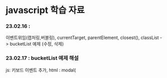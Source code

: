 # javascript 학습 자료
### 23.02.16 : 
   이벤트위임(캡처링,버블링), currentTarget, parentElement, closest(), classList
   -> bucketList 예제 (수정, 삭제)
### 23.02.17 : bucketList 예제 해설 
   js: 키보드 이벤트 추가, html : modal(<dialog>태그), <template> 태그 
   화면구현 평가 해설: 레이아웃- flex, grid, box-sizing: border-box / content-box
### 23.02.20 : `https://github.com/AlbertoMontalesi/The-complete-guide-to-modern-JavaScript` 예제 수업 1~6장
   - 고차함수 : map, filter, forEach, reduce 
